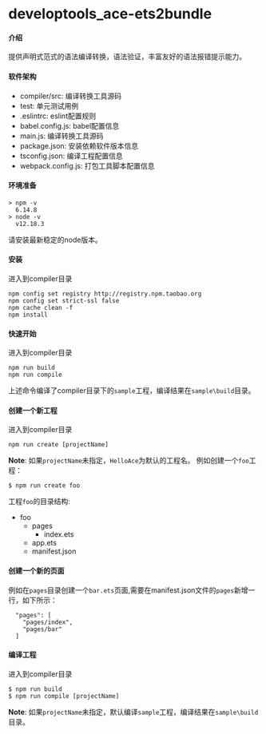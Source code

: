 # developtools_ace-ets2bundle

#### 介绍

提供声明式范式的语法编译转换，语法验证，丰富友好的语法报错提示能力。

#### 软件架构

* compiler/src: 编译转换工具源码
* test: 单元测试用例
* .eslintrc: eslint配置规则
* babel.config.js: babel配置信息
* main.js: 编译转换工具源码
* package.json: 安装依赖软件版本信息
* tsconfig.json: 编译工程配置信息
* webpack.config.js: 打包工具脚本配置信息

#### 环境准备

```
> npm -v
  6.14.8
> node -v
  v12.18.3
```
请安装最新稳定的node版本。

#### 安装

进入到compiler目录
```
npm config set registry http://registry.npm.taobao.org
npm config set strict-ssl false
npm cache clean -f
npm install
```

#### 快速开始

进入到compiler目录
```
npm run build
npm run compile
```
上述命令编译了compiler目录下的`sample`工程，编译结果在`sample\build`目录。

#### 创建一个新工程

进入到compiler目录
```
npm run create [projectName]
```

**Note**: 如果`projectName`未指定，`HelloAce`为默认的工程名。
例如创建一个`foo`工程：
```
$ npm run create foo
```
工程`foo`的目录结构:
- foo
  - pages
    - index.ets
  - app.ets
  - manifest.json

#### 创建一个新的页面

例如在`pages`目录创建一个`bar.ets`页面,需要在manifest.json文件的`pages`新增一行，如下所示：
```
  "pages": [
    "pages/index",
    "pages/bar"
  ]
```

#### 编译工程

进入到compiler目录
```
$ npm run build
$ npm run compile [projectName]
```
**Note**: 如果`projectName`未指定，默认编译`sample`工程，编译结果在`sample\build`目录。
